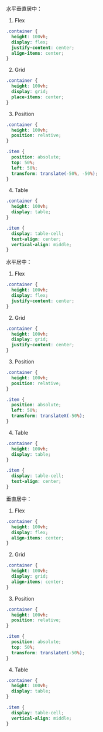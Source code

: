 水平垂直居中：

1. Flex

```css
.container {
  height: 100vh;
  display: flex;
  justify-content: center;
  align-items: center;
}
```

2. Grid

```css
.container {
  height: 100vh;
  display: grid;
  place-items: center;
}
```

3. Position

```css
.container {
  height: 100vh;
  position: relative;
}

.item {
  position: absolute;
  top: 50%;
  left: 50%;
  transform: translate(-50%, -50%);
}
```

4. Table

```css
.container {
  height: 100vh;
  display: table;
}

.item {
  display: table-cell;
  text-align: center;
  vertical-align: middle;
}
```

水平居中：

1. Flex

```css
.container {
  height: 100vh;
  display: flex;
  justify-content: center;
}
```

2. Grid

```css
.container {
  height: 100vh;
  display: grid;
  justify-content: center;
}
```

3. Position

```css
.container {
  height: 100vh;
  position: relative;
}

.item {
  position: absolute;
  left: 50%;
  transform: translateX(-50%);
}
```

4. Table

```css
.container {
  height: 100vh;
  display: table;
}

.item {
  display: table-cell;
  text-align: center;
}
```


垂直居中：

1. Flex

```css
.container {
  height: 100vh;
  display: flex;
  align-items: center;
}
```

2. Grid

```css
.container {
  height: 100vh;
  display: grid;
  align-items: center;
}
```

3. Position

```css
.container {
  height: 100vh;
  position: relative;
}

.item {
  position: absolute;
  top: 50%;
  transform: translateY(-50%);
}
```

4. Table

```css
.container {
  height: 100vh;
  display: table;
}

.item {
  display: table-cell;
  vertical-align: middle;
}
```